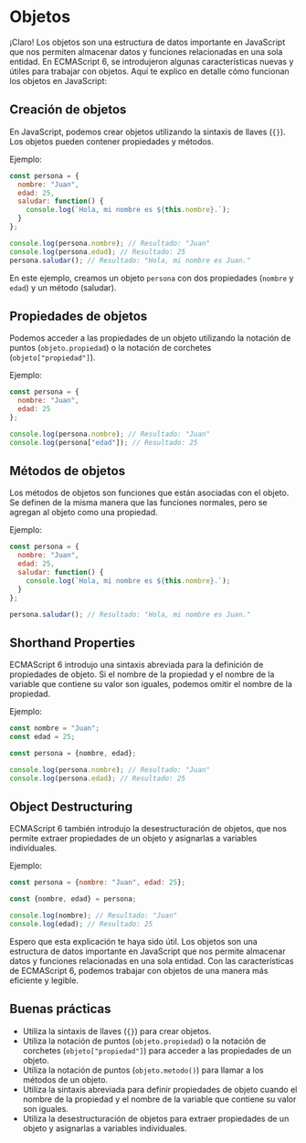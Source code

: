 # Objetos

¡Claro! Los objetos son una estructura de datos importante en JavaScript que nos permiten almacenar datos y funciones relacionadas en una sola entidad. En ECMAScript 6, se introdujeron algunas características nuevas y útiles para trabajar con objetos. Aquí te explico en detalle cómo funcionan los objetos en JavaScript:

## Creación de objetos

En JavaScript, podemos crear objetos utilizando la sintaxis de llaves (`{}`). Los objetos pueden contener propiedades y métodos.

Ejemplo:

```javascript
const persona = {
  nombre: "Juan",
  edad: 25,
  saludar: function() {
    console.log(`Hola, mi nombre es ${this.nombre}.`);
  }
};

console.log(persona.nombre); // Resultado: "Juan"
console.log(persona.edad); // Resultado: 25
persona.saludar(); // Resultado: "Hola, mi nombre es Juan."
```

En este ejemplo, creamos un objeto `persona` con dos propiedades (`nombre` y `edad`) y un método (saludar).

## Propiedades de objetos

Podemos acceder a las propiedades de un objeto utilizando la notación de puntos (`objeto.propiedad`) o la notación de corchetes (`objeto["propiedad"]`).

Ejemplo:

```javascript
const persona = {
  nombre: "Juan",
  edad: 25
};

console.log(persona.nombre); // Resultado: "Juan"
console.log(persona["edad"]); // Resultado: 25
```

## Métodos de objetos

Los métodos de objetos son funciones que están asociadas con el objeto. Se definen de la misma manera que las funciones normales, pero se agregan al objeto como una propiedad.

Ejemplo:

```javascript
const persona = {
  nombre: "Juan",
  edad: 25,
  saludar: function() {
    console.log(`Hola, mi nombre es ${this.nombre}.`);
  }
};

persona.saludar(); // Resultado: "Hola, mi nombre es Juan."
```

## Shorthand Properties

ECMAScript 6 introdujo una sintaxis abreviada para la definición de propiedades de objeto. Si el nombre de la propiedad y el nombre de la variable que contiene su valor son iguales, podemos omitir el nombre de la propiedad.

Ejemplo:

```javascript
const nombre = "Juan";
const edad = 25;

const persona = {nombre, edad};

console.log(persona.nombre); // Resultado: "Juan"
console.log(persona.edad); // Resultado: 25
```

## Object Destructuring

ECMAScript 6 también introdujo la desestructuración de objetos, que nos permite extraer propiedades de un objeto y asignarlas a variables individuales.

Ejemplo:

```javascript
const persona = {nombre: "Juan", edad: 25};

const {nombre, edad} = persona;

console.log(nombre); // Resultado: "Juan"
console.log(edad); // Resultado: 25
```

Espero que esta explicación te haya sido útil. Los objetos son una estructura de datos importante en JavaScript que nos permite almacenar datos y funciones relacionadas en una sola entidad. Con las características de ECMAScript 6, podemos trabajar con objetos de una manera más eficiente y legible.

## Buenas prácticas

- Utiliza la sintaxis de llaves (`{}`) para crear objetos.
- Utiliza la notación de puntos (`objeto.propiedad`) o la notación de corchetes (`objeto["propiedad"]`) para acceder a las propiedades de un objeto.
- Utiliza la notación de puntos (`objeto.metodo()`) para llamar a los métodos de un objeto.
- Utiliza la sintaxis abreviada para definir propiedades de objeto cuando el nombre de la propiedad y el nombre de la variable que contiene su valor son iguales.
- Utiliza la desestructuración de objetos para extraer propiedades de un objeto y asignarlas a variables individuales.

